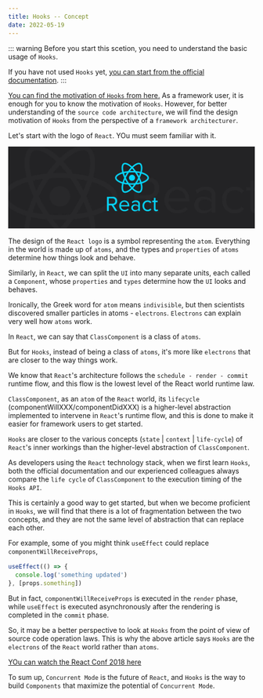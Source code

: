 ```yaml
---
title: Hooks -- Concept
date: 2022-05-19
---
```


::: warning
Before you start this scetion, you need to understand the basic usage of `Hooks`.

If you have not used `Hooks` yet, [you can start from the official documentation](https://reactjs.org/docs/hooks-intro.html).
:::

[You can find the motivation of `Hooks` from here.](https://reactjs.org/docs/hooks-intro.html#motivation) As a framework user, it is enough for you to know the motivation of `Hooks`. However, for better understanding of the `source code architecture`, we will find the design motivation of `Hooks` from the perspective of a `framework architecturer`.

Let's start with the logo of `React`. YOu must seem familiar with it.

![React logo](../../images/hooksConcept.png)

The design of the `React logo` is a symbol representing the `atom`. Everything in the world is made up of `atoms`, and the types and `properties` of `atoms` determine how things look and behave.

Similarly, in `React`, we can split the `UI` into many separate units, each called a `Component`, whose `properties` and `types` determine how the `UI` looks and behaves.

Ironically, the Greek word for `atom` means `indivisible`, but then scientists discovered smaller particles in atoms - `electrons`. `Electrons` can explain very well how `atoms` work.

In `React`, we can say that `ClassComponent` is a class of `atoms`.

But for `Hooks`, instead of being a class of `atoms`, it's more like `electrons` that are closer to the way things work.

We know that `React`'s architecture follows the `schedule - render - commit` runtime flow, and this flow is the lowest level of the React world runtime law.

`ClassComponent`, as an `atom` of the `React` world, its `lifecycle` (componentWillXXX/componentDidXXX) is a higher-level abstraction implemented to intervene in `React`'s runtime flow, and this is done to make it easier for framework users to get started.

`Hooks` are closer to the various concepts (`state` | `context` | `life-cycle`) of `React`'s inner workings than the higher-level abstraction of `ClassComponent`.

As developers using the `React` technology stack, when we first learn `Hooks`, both the official documentation and our experienced colleagues always compare the `life cycle` of `ClassComponent` to the execution timing of the `Hooks API`.

This is certainly a good way to get started, but when we become proficient in `Hooks`, we will find that there is a lot of fragmentation between the two concepts, and they are not the same level of abstraction that can replace each other.

For example, some of you might think `useEffect` could replace `componentWillReceiveProps`,

```js
useEffect(() => {
  console.log('something updated')
}, [props.something])
```

But in fact, `componentWillReceiveProps` is executed in the `render` phase, while `useEffect` is executed asynchronously after the rendering is completed in the `commit` phase.

So, it may be a better perspective to look at `Hooks` from the point of view of source code operation laws. This is why the above article says `Hooks` are the `electrons` of the `React` world rather than `atoms`.

[YOu can watch the React Conf 2018 here](https://www.youtube.com/watch?v=dpw9EHDh2bM&feature=youtu.be)

To sum up, `Concurrent Mode` is the future of `React`, and `Hooks` is the way to build `Components` that maximize the potential of `Concurrent Mode`.
